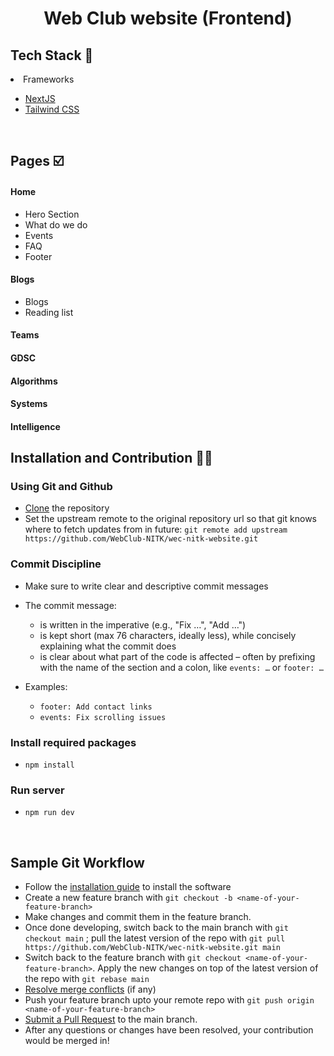 <h1 align="center"> Web Club website (Frontend) </h1>

## Tech Stack 🧰

<li>Frameworks</li>

- [NextJS](https://nextjs.org/)
- [Tailwind CSS](https://tailwindcss.com/)

<br/>

## Pages ☑️

#### Home
- Hero Section
- What do we do
- Events
- FAQ 
- Footer

#### Blogs
- Blogs
- Reading list

#### Teams
#### GDSC
#### Algorithms
#### Systems
#### Intelligence



## Installation and Contribution 🧑‍💻

### Using Git and Github

- [Clone](https://docs.github.com/en/get-started/quickstart/contributing-to-projects#cloning-a-fork) the repository
- Set the upstream remote to the original repository url so that git knows where to fetch updates from in future: `git remote add upstream https://github.com/WebClub-NITK/wec-nitk-website.git`

### Commit Discipline

- Make sure to write clear and descriptive commit messages
- The commit message:
    - is written in the imperative (e.g., "Fix …", "Add …")
    - is kept short (max 76 characters, ideally less), while concisely explaining what the commit does
    - is clear about what part of the code is affected – often by prefixing with the name of the section and a colon, like `events: …` or `footer: …`

- Examples:
    - `footer: Add contact links`
    - `events: Fix scrolling issues`

### Install required packages

- `npm install`

### Run server

- `npm run dev`

<br/>

## Sample Git Workflow

- Follow the [installation guide](https://github.com/WebClub-NITK/wec-nitk-website/blob/main/readme.md#installation-guide) to install the software
- Create a new feature branch with `git checkout -b <name-of-your-feature-branch>`
- Make changes and commit them in the feature branch.
- Once done developing, switch back to the main branch with `git checkout main` ; pull the latest version of the repo with `git pull https://github.com/WebClub-NITK/wec-nitk-website.git main`
- Switch back to the feature branch with `git checkout <name-of-your-feature-branch>`. Apply the new changes on top of the latest version of the repo with `git rebase main`
- [Resolve merge conflicts](https://help.github.com/articles/resolving-a-merge-conflict-from-the-command-line/) (if any)
- Push your feature branch upto your remote repo with `git push origin <name-of-your-feature-branch>`
- [Submit a Pull Request](https://docs.github.com/en/get-started/quickstart/contributing-to-projects#making-a-pull-request) to the main branch.
- After any questions or changes have been resolved, your contribution would be merged in!


